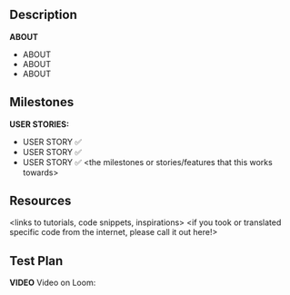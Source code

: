 ## Description
**ABOUT**
- ABOUT
- ABOUT
- ABOUT
<what this pull request is doing>
<what will be done in later PRs and not included here>

## Milestones
**USER STORIES:**
- USER STORY ✅
- USER STORY ✅
- USER STORY ✅
<the milestones or stories/features that this works towards>

## Resources
<links to tutorials, code snippets, inspirations>
<if you took or translated specific code from the internet, please call it out here!>

## Test Plan
<insert images or gifs of feature>
<otherwise, say how code was tested if not UI facing>
<any edge cases you might have specifically tested>

**VIDEO**
Video on Loom:
